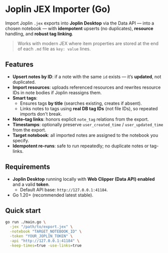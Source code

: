# Joplin JEX Importer (Go)

Import Joplin `.jex` exports into **Joplin Desktop** via the Data API — into a chosen notebook — with **idempotent**
upserts (no duplicates), **resource** handling, and **robust tag linking**.

> Works with modern JEX where item properties are stored at the end of each `.md` file as `key: value` lines.

## Features

- **Upsert notes by ID**: if a note with the same `id` exists — it’s **updated**, not duplicated.
- **Import resources**: uploads referenced resources and rewrites resource IDs in note bodies if Joplin reassigns them.
- **Smart tags**:
    - Ensures tags **by title** (searches existing, creates if absent).
    - Links notes to tags using **real DB tag IDs** (not file IDs), so repeated imports don't break.
- **Note–tag links**: honors explicit `note_tag` relations from the export.
- **Timestamps**: optionally preserve `user_created_time` / `user_updated_time` from the export.
- **Target notebook**: all imported notes are assigned to the notebook you specify.
- **Idempotent re-runs**: safe to run repeatedly; no duplicate notes or tag-links.

## Requirements

- **Joplin Desktop** running locally with **Web Clipper (Data API) enabled** and a valid **token**.
    - Default API base: `http://127.0.0.1:41184`.
- Go 1.20+ (recommended latest stable).

## Quick start

```bash
go run ./main.go \
  -jex "/path/to/export.jex" \
  -notebook "TARGET_NOTEBOOK_ID" \
  -token "YOUR_JOPLIN_TOKEN" \
  -api "http://127.0.0.1:41184" \
  -keep-times=true -use-links=true